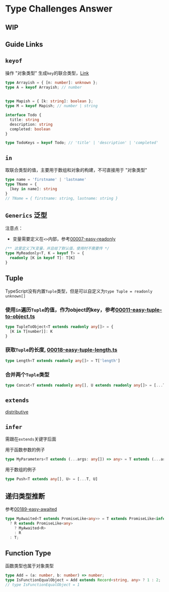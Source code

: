 # Type Challenges Answer
## WIP

## Guide Links


## `keyof`
操作 "对象类型" 生成`key`的联合类型，[Link](https://www.typescriptlang.org/docs/handbook/2/keyof-types.html)

```ts
type Arrayish = { [n: number]: unknown };
type A = keyof Arrayish; // number
    
 
type Mapish = { [k: string]: boolean };
type M = keyof Mapish; // number | string

interface Todo {
  title: string
  description: string
  completed: boolean
}

type TodoKeys = keyof Todo; // 'title' | 'description' | 'completed'
```

## `in`
取联合类型的值，主要用于数组和对象的构建，不可直接用于 "对象类型"
```ts
type name = 'firstname' | 'lastname'
type TName = {
  [key in name]: string
}
// TName = { firstname: string, lastname: string }
```

## `Generics` 泛型
注意点：
- 变量需要定义在`<>`内部，参考[00007-easy-readonly](./src/00007-easy-readonly.ts)
```ts
/** 这里定义了K变量，并且给了默认值，使用时不需要传 */
type MyReadonly<T, K = keyof T> = {
  readonly [K in keyof T]: T[K]
}
```

## Tuple
TypeScript没有内置`Tuple`类型，但是可以自定义为`type Tuple = readonly unknown[]`

### 使用`in`遍历`Tuple`的值，作为object的key，参考[00011-easy-tuple-to-object.ts](./src/00011-easy-tuple-to-object.ts)
```ts
type TupleToObject<T extends readonly any[]> = {
  [K in T[number]]: K
}
```

### 获取`Tuple`的长度, [00018-easy-tuple-length.ts](./src/00018-easy-tuple-length.ts)
```ts
type Length<T extends readonly any[]> = T['length']
```

### 合并两个`Tuple`类型
```ts
type Concat<T extends readonly any[], U extends readonly any[]> = [...T, ...U]
```

## `extends` 
<!-- TODO -->
[distributive](https://www.typescriptlang.org/docs/handbook/2/conditional-types.html#distributive-conditional-types)

## `infer`
需跟在`extends`关键字后面

用于函数参数的例子
```ts
type MyParameters<T extends (...args: any[]) => any> = T extends (...args: infer R) => any ? R : []
```

用于数组的例子
```ts
type Push<T extends any[], U> = [...T, U]
```

## 递归类型推断
参考[00189-easy-awaited](./src/00189-easy-awaited.ts)
```ts
type MyAwaited<T extends PromiseLike<any>> = T extends PromiseLike<infer R>
  ? R extends PromiseLike<any>
    ? MyAwaited<R>
    : R
  : T;
```

## Function Type
函数类型也属于对象类型
```ts
type Add = (a: number, b: number) => number;
type IsFunctionEqualObject = Add extends Record<string, any> ? 1 : 2;
// type IsFunctionEqualObject = 1
```